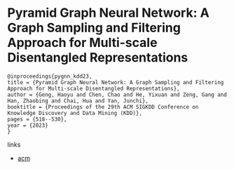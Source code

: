 # Pyramid Graph Neural Network: A Graph Sampling and Filtering Approach for Multi-scale Disentangled Representations

```
@inproceedings{pygnn_kdd23,
title = {Pyramid Graph Neural Network: A Graph Sampling and Filtering Approach for Multi-scale Disentangled Representations},
author = {Geng, Haoyu and Chen, Chao and He, Yixuan and Zeng, Gang and Han, Zhaobing and Chai, Hua and Yan, Junchi},
booktitle = {Proceedings of the 29th ACM SIGKDD Conference on Knowledge Discovery and Data Mining (KDD)},
pages = {518--530},
year = {2023}
}
```

links
- [acm](https://dl.acm.org/doi/10.1145/3580305.3599478)

